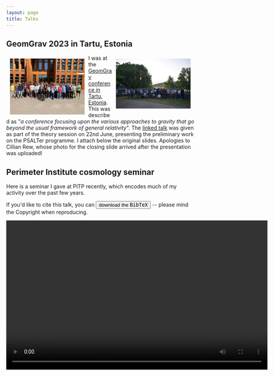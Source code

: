 ```yaml
---
layout: page 
title: Talks
---
```

<body class="sph6">
<h2>GeomGrav 2023 in Tartu, Estonia</h2>
<p>
<img src="assets/talks/bestgroupphoto.jpeg" width=200px alt="Group photo in front of the Institute of Physics at the University of Tartu." title="Group photo in front of the Institute of Physics at the University of Tartu." vspace="10" hspace="10" align="left" />
<img src="assets/talks/bestexcursionphoto.jpeg" width=200px alt="Group photo by the lake at Alatskivi manor." title="Group photo by the lake at Alatskivi manor." vspace="10" hspace="10" align="right" />
I was at the <a href="http://geomgrav.fi.ut.ee/conf/geomgrav2023/index.php">GeomGrav conference in Tartu, Estonia</a>. 
This was described as "<i>a conference focusing upon the various approaches to gravity that go beyond the usual framework of general relativity</i>".
The <a href="https://button.ut.ee/b/lau-7td-gi5-kwy">linked talk</a> was given as part of the theory session on 22nd June, presenting the preliminary work on the PSALTer programme. I attach below the original slides. Apologies to Cillian Rew, whose photo for the closing slide arrived after the presentation was uploaded!  
</p>
<p>
<div id="example1"></div> 
<script src="pdfobject.js"></script>
<script>PDFObject.embed("/assets/talks/Talk.pdf", "#example1");</script>
<style>
.pdfobject-container { height: 30rem; border: 1rem solid rgba(0,0,0,.1); }
</style>
</p>
<h2>Perimeter Institute cosmology seminar</h2>
<p>
Here is a seminar I gave at PITP recently, which encodes much of my activity over the past few years.
</p>
<p>
If you'd like to cite this talk, you can <a href="/assets/talks/pitp.bib" download><button type="button">download the <tt>BibTeX</tt></button></a> -- please mind the Copyright when reproducing.
</p>
<video width="700" height="400" preload="metadata" controls autoplay loop>
  <source src="assets/talks/20120009.mp4#t=2.5" type="video/mp4">
  Your browser does not support the video tag.
</video> 
</body>
